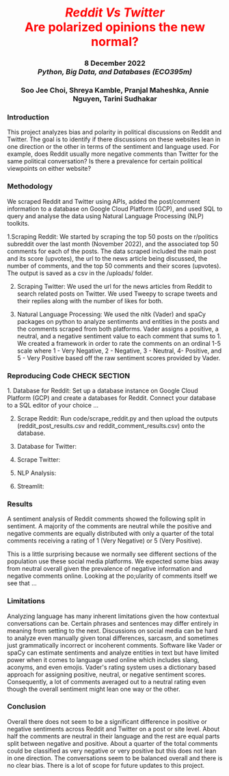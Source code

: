 <h1 align="center" id="heading"> <span style="color:red"> <em> Reddit Vs Twitter </em> <br> Are polarized opinions the new normal? </span> </h1>
<h3 align="center" id="heading"> 8 December 2022 <br> 
<em> Python, Big Data, and Databases (ECO395m)  </em> <br> <h3>
<h3 align="center" id="heading"> Soo Jee Choi, Shreya Kamble, Pranjal Maheshka, Annie Nguyen, Tarini Sudhakar </h3>
  

 <h3> Introduction </h3> 
 
 This project analyzes bias and polarity in political discussions on Reddit and Twitter. The goal is to identify if there discussions on these websites lean in one direction or the other in terms of the sentiment and language used. For example, does Reddit usually more negative comments than Twitter for the same political conversation? Is there a prevalence for certain political viewpoints on either website?
  
 <h3> Methodology </h3> 
   We scraped Reddit and Twitter using APIs, added the post/comment information to a database on Google Cloud Platform (GCP), and used SQL to query and analyse the data using Natural Language Processing (NLP) toolkits.
  
  1.Scraping Reddit: We started by scraping the top 50 posts on the r/politics subreddit over the last month (November 2022), and the associated top 50 comments for each of the posts. The data scraped included the main post and its score (upvotes), the url to the news article being discussed, the number of comments, and the top 50 comments and their scores (upvotes). The output is saved as a csv in the /uploads/ folder. 
  
  2. Scraping Twitter: We used the url for the news articles from Reddit to search related posts on Twitter. We used Tweepy to scrape tweets and their replies along with the number of likes for both. 
  
  3. Natural Language Processing: We used the nltk (Vader) and spaCy packages on python to analyze sentiments and entities in the posts and the comments scraped from both platforms. Vader assigns a positive, a neutral, and a negative sentiment value to each comment that sums to 1. We created a framework in order to rate the comments on an ordinal 1-5 scale where 1 - Very Negative, 2 - Negative, 3 - Neutral, 4- Positive, and 5 - Very Positive based off the raw sentiment scores provided by Vader.  
  
<h3> Reproducing Code CHECK SECTION</h3> 
  1. Database for Reddit: Set up a database instance on Google Cloud Platform (GCP) and create a databases for Reddit. Connect your database to a SQL editor of your choice ...
  
  2. Scrape Reddit: Run code/scrape_reddit.py and then upload the outputs (reddit_post_results.csv and reddit_comment_results.csv) onto the database. 
  
  3. Database for Twitter:
  
  4. Scrape Twitter:
  
  5. NLP Analysis: 
  
  6. Streamlit: 
  
  
<h3> Results </h3> 
  A sentiment analysis of Reddit comments showed the following split in sentiment. A majority of the comments are neutral while the positive and negative comments are equally distributed with only a quarter of the total comments receiving a rating of 1 (Very Negative) or 5 (Very Positive). 
  
  This is a little surprising because we normally see different sections of the population use these social media platforms. We expected some bias away from neutral overall given the prevalence of negative information and negative comments online. Looking at the po;ularity of comments itself we see that ...
  
<h3> Limitations </h3>
  Analyzing language has many inherent limitations given the how contextual conversations can be. Certain phrases and sentences may differ entirely in meaning from setting to the next. Discussions on social media can be hard to analyze even manually given tonal differences, sarcasm, and sometimes just grammatically incorrect or incoherent comments. Software like Vader or spaCy can estimate sentiments and analyze entities in text but have limited power when it comes to language used online which includes slang, aconyms, and even emojis. Vader's rating system uses a dictionary based approach for assigning positive, neutral, or negative sentiment scores. Consequently, a lot of comments averaged out to a neutral rating even though the overall sentiment might lean one way or the other. 
  
  
<h3> Conclusion </h3> 
  Overall there does not seem to be a significant difference in positive or negative sentiments across Reddit and Twitter on a post or site level. About half the comments are neutral in their language and the rest are equal parts split between negative and positive. About a quarter of the total comments could be classified as very negative or very positive but this does not lean in one direction. The conversations seem to be balanced overall and there is no clear bias. 
  There is a lot of scope for future updates to this project. 
  
